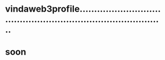 # vindaweb3profile...................................................................................
# soon
